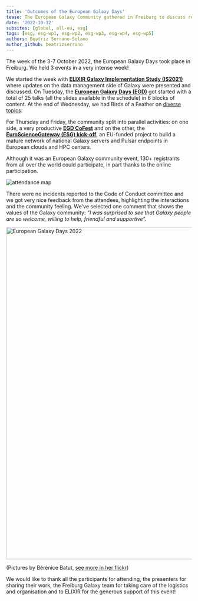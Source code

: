 ```yaml
---
title: 'Outcomes of the European Galaxy Days'
tease: The European Galaxy Community gathered in Freiburg to discuss recent and future Galaxy developments
date: '2022-10-12'
subsites: [global, all-eu, esg]
tags: [esg, esg-wp1, esg-wp2, esg-wp3, esg-wp4, esg-wp5]
authors: Beatriz Serrano-Solano
author_github: beatrizserrano
---
```


The week of the 3-7 October 2022, the European Galaxy Days took place in Freiburg. We held 3 events in a very intense week!

We started the week with [**ELIXIR Galaxy Implementation Study (IS2021)**](/events/2022-10-egd/elixir-is2021/) where updates on the data management side of Galaxy were presented and discussed. On Tuesday, the [**European Galaxy Days (EGD)**](/events/2022-10-egd/egd/) got started with a total of 25 talks (all the slides available in the schedule) in 6 blocks of content. At the end of Wednesday, we had Birds of a Feather on [diverse topics](https://docs.google.com/document/d/1ucZb4868ZYQqK7RdyhPwXPoyfFgKuaNz39-ZHXxqa2Q/edit).

For Thursday and Friday, the community split into parallel activities: on one side, a very productive [**EGD CoFest**](https://docs.google.com/document/d/1YrECXIGy92mu6qmMXADMvqvKSHdk7Y8Olughb6-ksHQ/edit) and on the other, the [**EuroScienceGateway (ESG)  kick-off**](/events/2022-10-egd/esg/), an EU-funded project to build a mature network of national Galaxy servers and Pulsar endpoints in European clouds and HPC centers.

Although it was an European Galaxy community event, 130+ registrants from all over the world could participate, in part thanks to the online participation. 

![attendance map](registrants_egd.png)

There were no incidents reported to the Code of Conduct committee and we got very nice feedback from the attendees, highlighting the interactions and the community feeling. We've selected one comment that shows the values of the Galaxy community: _"I was surprised to see that Galaxy people are so welcome, willing to help, friendful and supportive"._

<div class="multiple-img">
<a data-flickr-embed="true" href="https://www.flickr.com/photos/134305289@N03/52422772867/in/shares-TT07w5S0S0/" title="European Galaxy Days 2022"><img src="https://live.staticflickr.com/65535/52422772867_18c3c80e3f_6k.jpg" width="900" alt="European Galaxy Days 2022"></a><script async src="//embedr.flickr.com/assets/client-code.js" charset="utf-8"></script>
</div>

(Pictures by Bérénice Batut, [see more in her flickr](https://www.flickr.com/photos/134305289@N03/shares/TT07w5S0S0/))

We would like to thank all the participants for attending, the presenters for sharing their work, the Freiburg Galaxy team for taking care of the logistics and organisation and to ELIXIR for the generous support of this event!




